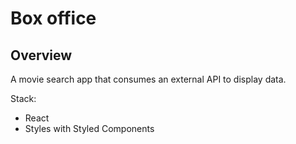 # Box office

## Overview

A movie search app that consumes an external API to display data.

Stack:

- React
- Styles with Styled Components

